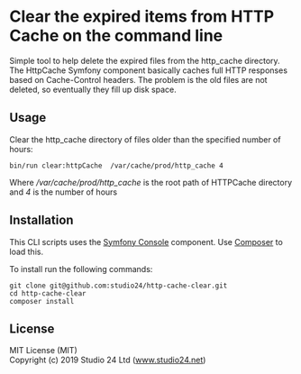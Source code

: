 # Clear the expired items from HTTP Cache on the command line

Simple tool to help delete the expired files from the http_cache directory. The HttpCache Symfony component basically caches full HTTP responses based on Cache-Control headers. The problem is the old files are not deleted, so eventually they fill up disk space.

## Usage

Clear the http_cache directory of files older than the specified number of hours:

    bin/run clear:httpCache  /var/cache/prod/http_cache 4
   
 Where _/var/cache/prod/http_cache_ is the root path of HTTPCache directory and _4_ is the number of hours 

## Installation

This CLI scripts uses the [Symfony Console](http://symfony.com/doc/current/components/console/index.html) component. 
Use [Composer](http://getcomposer.org) to load this.

To install run the following commands:


```
git clone git@github.com:studio24/http-cache-clear.git
cd http-cache-clear
composer install
```

## License

MIT License (MIT)  
Copyright (c) 2019 Studio 24 Ltd (www.studio24.net)

